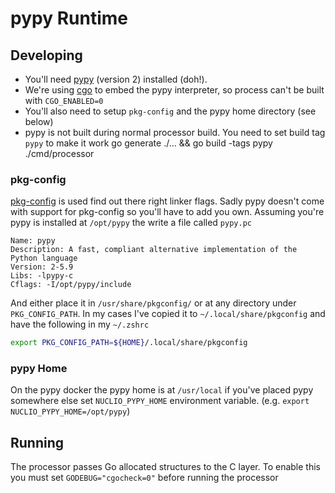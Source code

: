 # pypy Runtime

## Developing

* You'll need [pypy][pypy] (version 2) installed (doh!).
* We're using [cgo][cgo] to embed the pypy interpreter, so process can't be
  built with `CGO_ENABLED=0`
* You'll also need to setup `pkg-config` and the pypy home directory (see below)
* pypy is not built during normal processor build. You need to set build tag
  `pypy` to make it work
    go generate ./... && go build -tags pypy ./cmd/processor


### pkg-config

[pkg-config][pkg] is used find out there right linker flags. Sadly pypy doesn't
come with support for pkg-config so you'll have to add you own. Assuming you're
pypy is installed at `/opt/pypy` the write a file called `pypy.pc`

```
Name: pypy
Description: A fast, compliant alternative implementation of the Python language
Version: 2-5.9
Libs: -lpypy-c
Cflags: -I/opt/pypy/include
```

And either place it in `/usr/share/pkgconfig/` or at any directory under
`PKG_CONFIG_PATH`. In my cases I've copied it to `~/.local/share/pkgconfig` and
have the following in my `~/.zshrc`

```bash
export PKG_CONFIG_PATH=${HOME}/.local/share/pkgconfig
```

### pypy Home
On the pypy docker the pypy home is at `/usr/local` if you've placed pypy
somewhere else set `NUCLIO_PYPY_HOME` environment variable. (e.g. `export
NUCLIO_PYPY_HOME=/opt/pypy`)

[pypy]: https://pypy.org/
[cgo]: https://golang.org/cmd/cgo/
[pkg]: https://www.freedesktop.org/wiki/Software/pkg-config/

## Running

The processor passes Go allocated structures to the C layer. To enable this you
must set `GODEBUG="cgocheck=0"` before running the processor

